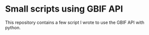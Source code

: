 # Small scripts using GBIF API

This repository contains a few script I wrote to use the GBIF API with python.
